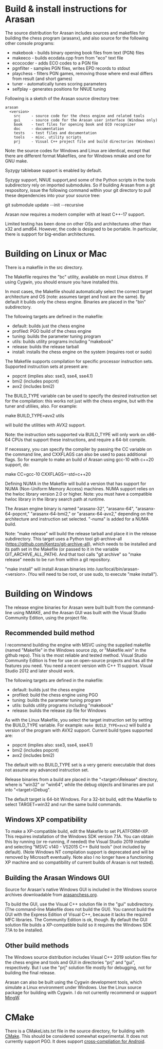# Build & install instructions for Arasan

The source distribution for Arasan includes sources and makefiles for
building the chess program (arasanx), and also source for the
following other console programs:

- makebook - builds binary opening book files from text (PGN) files
- makeeco - builds ecodata.cpp from from "eco" text file
- ecococder - adds ECO codes to a PGN file
- pgnfilter - samples PGN files, writes EPD records to stdout
- playchess - filters PGN games, removing those where end eval differs from result (and short games)
- tuner - automatically tunes scoring parameters
- selfplay - generates positions for NNUE tuning

Following is a sketch of the Arasan source directory tree:

```
arasan
  <version>
    src     - source code for the chess engine and related tools
    gui     - source code for the Arasan user interface (Windows only)
    book    - text files for opening book and ECO recognizer
    doc     - documentation
    tests   - test files and documentation
    tools   - misc. utility scripts
    prj     - Visual C++ project file and build directories (Windows)
```

Note: the source codes for Windows and Linux are identical, except
that there are different format Makefiles, one for Windows nmake and
one for GNU make.

Syzygy tablebase support is enabled by default.

Syzygy support, NNUE support,and some of the Python scripts in the tools
subdirectory rely on imported submodules. So if building Arasan from a
git respository, issue the following command within your git directory
to pull these dependencies into your your source tree:

git submodule update --init --recursive

Arasan now requires a modern compiler with at least C++-17 support.

Limited testing has been done on other OSs and architectures other
than x32 and amd64.  However, the code is designed to be portable.
In particular, there is support for big-endian architectures.

# Building on Linux or Mac

There is a makefile in the src directory.

The Makefile requires the "bc" utility, available on most Linux distros.
If using Cygwin, you should ensure you have installed this.

In most cases, the Makefile should automatically select the correct
target architecture and OS (note: assumes target and host are the
same). By default it builds only the chess engine. Binaries are placed
in the "bin" subdirectory.

The following targets are defined in the makefile:

- default: builds just the chess engine
- profiled: PGO build of the chess engine
- tuning: builds the parameter tuning program
- utils: builds utility programs including "makebook"
- release: builds the release tarball
- install: installs the chess engine on the system (requires root or sudo)

The Makefile supports compilation for specific processor instruction sets.
Supported instruction sets at present are:

- popcnt (implies also: sse3, sse4, sse4.1)
- bmi2 (includes popcnt)
- avx2 (includes bmi2)

The BUILD_TYPE variable can be used to specify the desired instruction
set for the compilation: this works not just with the chess engine, but with
the tuner and utiliies, also. For example:

make BUILD_TYPE=avx2 utils

will build the utilities with AVX2 support.

Note: the instruction sets supported via BUILD_TYPE will
only work on x86-64 CPUs that support these instructions, and require
a 64-bit compile.

If necessary, you can specify the compiler by passing the CC variable
on the command line, and CXXFLAGS can also be used to pass additional
flags. So for example to make an build of Arasan using gcc-10
with c++20 support, do:

make CC=gcc-10 CXXFLAGS=-std=c++20

Defining NUMA in the Makefile will build a version that has support
for NUMA (Non-Uniform Memory Access) machines. NUMA support relies
on the hwloc library version 2.0 or higher. Note: you must have a
compatible hwloc library in the library search path at runtime.

The Arasan engine binary is named "arasanx-32", "arasanx-64",
"arasanx-64-popcnt," "arasanx-64-bmi2," or "arasanx-64-avx2," depending on the
architecture and instruction set selected. "-numa" is added for a NUMA
build.

Note: "make release" will build the release tarball and place it in the
release subdirectory. This target uses a Python tool git-archive-all
(https://github.com/Kentzo/git-archive-all), which needs to be
installed and its path set in the Makefile (or passed to it in the
variable GIT_ARCHIVE_ALL_PATH). And that tool calls "git archive" so
"make release" needs to be run from within a git repository.

"make install" will install Arasan binaries into /usr/local/bin/arasan-\<version>.
(You will need to be root, or use sudo, to execute "make install"). 

# Building on Windows

The release engine binaries for Arasan were built built from
the command-line using NMAKE, and the Arasan GUI was built with the
Visual Studio Community Edition, using the project file.

## Recommended build method

I recommend building the engine with MSVC using the supplied makefile
(named "Makefile" in the Windows source zip, or "Makefile.win" in the
github repo). This is the most reliable and tested method. Visual
Studio Community Edition is free for use on open-source projects and
has all the features you need. You need a recent version with C++ 11
support. Visual Studio 2012 and later should work.</p>

The following targets are defined in the makefile:

- default: builds just the chess engine
- profiled: build the chess engine using PGO
- tuning: builds the parameter tuning program
- utils: builds utility programs including "makebook"
- release: builds the release zip file for Windows

As with the Linux Makefile, you select the target instruction set
by setting the BUILD_TYPE variable. For example: `make BUILD_TYPE=avx2`
will build a version of the program with AVX2 support. Current build
types supported are:

- popcnt (implies also: sse3, sse4, sse4.1)
- bmi2 (includes popcnt)
- avx2 (includes bmi2)

The default with no BUILD_TYPE set is a very generic executable that
does not assume any advanced instruction set.

Release binaries from a build are placed in the
"\<target>\Release" directory, where <target> is "win32" or "win64",
while the debug objects and binaries are put into "\<target>\Debug".

The default target is 64-bit Windows. For a 32-bit build, edit the
Makefile to select TARGET=win32 and run the same build commands.

## Windows XP compatibility

To make a XP-compatible build, edit the Makefile to set PLATFORM=XP.
This requires installation of the Windows SDK version 7.1A. You can
obtain this by running (or re-running, if needed) the Visual Studio
2019 installer and selecting "MSVC v140 - VS2015 C++ Build tools"
(not included by default). (Note Windows NT compilation support is
deprecated and will be removed by Microsoft eventually. Note also
I no longer have a functioning XP machine and so compatibility of
current builds of Arasan is not tested).

## Building the Arasan Windows GUI

Source for Arasan's native Windows GUI is included in the Windows source archives
downloadable from [arasanchess.org](https://www.arasanchess.org).

To build the GUI, use the Visual C++ solution file in the "gui"
subdirectory. (The command-line Makefile does not build the GUI). You
cannot build the GUI with the Express Edition of Visual C++, because
it lacks the required MFC libraries. The Community Edition is ok,
though. By default the GUI solution file builds a XP-compatible build
so it requires the Windows SDK 7.1A to be installed.

## Other build methods

The Windows source distribution includes Visual C++ 2019 solution
files for the chess engine and tools and GUI in directories "prj" and
"gui", respectively. But I use the "prj" solution file mostly for
debugging, not for building the final release.

Arasan can also be built using the Cygwin development tools, which
simulate a Linux environment under Windows. Use the Linux source
package for building with Cygwin. I do not currently recommend or
support [MingW](http://mingw.org/).

# CMake

There is a CMakeLists.txt file in the source directory, for building
with [CMake](https://cmake.org/).  This should be considered somewhat
experimental. It does not currently support PGO. It does support
[cross-compliation for
Android](https://developer.android.com/ndk/guides/cmake#android_platform).
